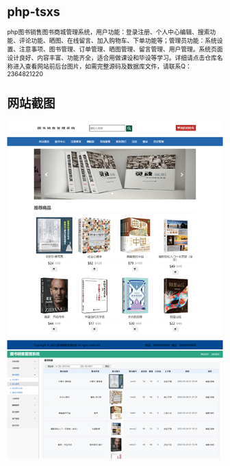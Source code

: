 # php-tsxs
php图书销售图书商城管理系统，用户功能：登录注册、个人中心编辑、搜索功能、评论功能、晒图、在线留言、加入购物车、下单功能等；管理员功能：系统设置、注意事项、图书管理、订单管理、晒图管理、留言管理、用户管理。系统页面设计良好、内容丰富、功能齐全，适合用做课设和毕设等学习。详细请点击仓库名称进入查看网站前后台图片，如需完整源码及数据库文件，请联系Q：2364821220
# 网站截图
![image](https://github.com/hzl0898/php-tsxs/blob/main/网站首页.png)
![image](https://github.com/hzl0898/php-tsxs/blob/main/后台图书管理.png)
